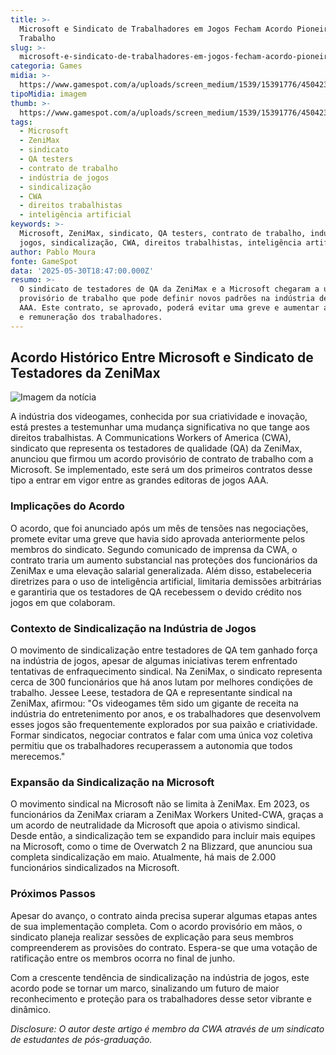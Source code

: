 ```yaml
---
title: >-
  Microsoft e Sindicato de Trabalhadores em Jogos Fecham Acordo Pioneiro de
  Trabalho
slug: >-
  microsoft-e-sindicato-de-trabalhadores-em-jogos-fecham-acordo-pioneiro-de-trabalho
categoria: Games
midia: >-
  https://www.gamespot.com/a/uploads/screen_medium/1539/15391776/4504234-4468980-4082290-zenimaxworkersunitedformunion.jpg
tipoMidia: imagem
thumb: >-
  https://www.gamespot.com/a/uploads/screen_medium/1539/15391776/4504234-4468980-4082290-zenimaxworkersunitedformunion.jpg
tags:
  - Microsoft
  - ZeniMax
  - sindicato
  - QA testers
  - contrato de trabalho
  - indústria de jogos
  - sindicalização
  - CWA
  - direitos trabalhistas
  - inteligência artificial
keywords: >-
  Microsoft, ZeniMax, sindicato, QA testers, contrato de trabalho, indústria de
  jogos, sindicalização, CWA, direitos trabalhistas, inteligência artificial
author: Pablo Moura
fonte: GameSpot
data: '2025-05-30T18:47:00.000Z'
resumo: >-
  O sindicato de testadores de QA da ZeniMax e a Microsoft chegaram a um acordo
  provisório de trabalho que pode definir novos padrões na indústria de jogos
  AAA. Este contrato, se aprovado, poderá evitar uma greve e aumentar a proteção
  e remuneração dos trabalhadores.
---
```

## Acordo Histórico Entre Microsoft e Sindicato de Testadores da ZeniMax

![Imagem da notícia](https://www.gamespot.com/a/uploads/screen_medium/1539/15391776/4504234-4468980-4082290-zenimaxworkersunitedformunion.jpg)

A indústria dos videogames, conhecida por sua criatividade e inovação, está prestes a testemunhar uma mudança significativa no que tange aos direitos trabalhistas. A Communications Workers of America (CWA), sindicato que representa os testadores de qualidade (QA) da ZeniMax, anunciou que firmou um acordo provisório de contrato de trabalho com a Microsoft. Se implementado, este será um dos primeiros contratos desse tipo a entrar em vigor entre as grandes editoras de jogos AAA.

### Implicações do Acordo

O acordo, que foi anunciado após um mês de tensões nas negociações, promete evitar uma greve que havia sido aprovada anteriormente pelos membros do sindicato. Segundo comunicado de imprensa da CWA, o contrato traria um aumento substancial nas proteções dos funcionários da ZeniMax e uma elevação salarial generalizada. Além disso, estabeleceria diretrizes para o uso de inteligência artificial, limitaria demissões arbitrárias e garantiria que os testadores de QA recebessem o devido crédito nos jogos em que colaboram.

### Contexto de Sindicalização na Indústria de Jogos

O movimento de sindicalização entre testadores de QA tem ganhado força na indústria de jogos, apesar de algumas iniciativas terem enfrentado tentativas de enfraquecimento sindical. Na ZeniMax, o sindicato representa cerca de 300 funcionários que há anos lutam por melhores condições de trabalho. Jessee Leese, testadora de QA e representante sindical na ZeniMax, afirmou: "Os videogames têm sido um gigante de receita na indústria do entretenimento por anos, e os trabalhadores que desenvolvem esses jogos são frequentemente explorados por sua paixão e criatividade. Formar sindicatos, negociar contratos e falar com uma única voz coletiva permitiu que os trabalhadores recuperassem a autonomia que todos merecemos."

### Expansão da Sindicalização na Microsoft

O movimento sindical na Microsoft não se limita à ZeniMax. Em 2023, os funcionários da ZeniMax criaram a ZeniMax Workers United-CWA, graças a um acordo de neutralidade da Microsoft que apoia o ativismo sindical. Desde então, a sindicalização tem se expandido para incluir mais equipes na Microsoft, como o time de Overwatch 2 na Blizzard, que anunciou sua completa sindicalização em maio. Atualmente, há mais de 2.000 funcionários sindicalizados na Microsoft.

### Próximos Passos

Apesar do avanço, o contrato ainda precisa superar algumas etapas antes de sua implementação completa. Com o acordo provisório em mãos, o sindicato planeja realizar sessões de explicação para seus membros compreenderem as provisões do contrato. Espera-se que uma votação de ratificação entre os membros ocorra no final de junho.

Com a crescente tendência de sindicalização na indústria de jogos, este acordo pode se tornar um marco, sinalizando um futuro de maior reconhecimento e proteção para os trabalhadores desse setor vibrante e dinâmico.

_Disclosure: O autor deste artigo é membro da CWA através de um sindicato de estudantes de pós-graduação._
